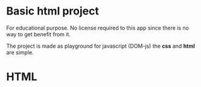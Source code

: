 # Basic html project 
For educational purpose. 
No license required to this app since there is no way to get benefit from it.

The project is made as playground for javascript (DOM-js) the **css** and **html** are simple.

# HTML
